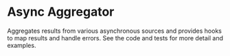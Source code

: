 # Async Aggregator

Aggregates results from various asynchronous sources and provides hooks to
map results and handle errors.  See the code and tests for more detail and
examples.
